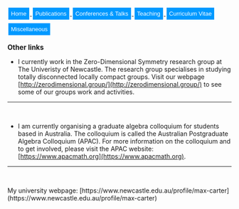 <html>
<head>
<style>
.button {
  background-color: #0099ff; /* Green */
  border: none;
  color: white;
  padding: 6px 6px;
  text-align: center;
  text-decoration: none;
  display: inline-block;
  font-size: 13px;
  margin: 4px 2px;
  transition-duration: 0.4s;
  cursor: pointer;
}

.button1 {
  background-color: white; 
  color: black; 
  border: 2px solid #0099ff;
  border-radius: 8px;
}

.button1:hover {
  background-color: #0099ff;
  color: white;
}

.center {
  margin: auto;
  width: 100%;
  border: 0px solid #73AD21;
  padding: 0px;
  display: flex;
  justify-content: center;
  align-items: center;
}

</style>
</head>
<body>
 
<div class="center">
<a href="https://max-carter-math.github.io/"> <button class="button button1"> Home </button> </a><!--
--><a href="./publications.html"> <button class="button button1"> Publications </button> </a><!--
--><a href="./conf_talks.html"> <button class="button button1"> Conferences & Talks </button> </a><!--
--><a href="./teaching.html"> <button class="button button1"> Teaching </button> </a><!--
--><a href="./CV.pdf"> <button class="button button1"> Curriculum Vitae </button> </a><!--
--><a href="./other.html"> <button class="button button1"> Miscellaneous </button> </a>
</div>



<font style="font-size:110%"><b>Other links</b></font>

* I currently work in the Zero-Dimensional Symmetry research group at The Univeristy of Newcastle. The research group specialises in studying totally disconnected locally compact groups. Visit our webpage [http://zerodimensional.group/](http://zerodimensional.group/) to see some of our groups work and activities.
  
<hr><br>

* I am currently organising a graduate algebra colloquium for students based in Australia. The colloquium is called the Australian Postgraduate Algebra Colloquium (APAC). For more information on the colloquium and to get involved, please visit the APAC website: [https://www.apacmath.org](https://www.apacmath.org).
  
<hr><br>

<p> My university webpage: [https://www.newcastle.edu.au/profile/max-carter](https://www.newcastle.edu.au/profile/max-carter) </p>

</body>
</html>
